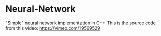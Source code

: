 # Neural-Network
"Simple" neural network implementation in C++
This is the source code from this video: https://vimeo.com/19569529
